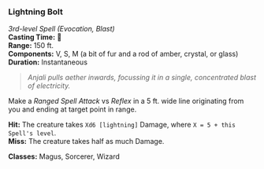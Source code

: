 ### Lightning Bolt  
*3rd-level Spell (Evocation, Blast)*  
**Casting Time:** 🔷  
**Range:** 150 ft.  
**Components:** V, S, M (a bit of fur and a rod of amber, crystal, or glass)  
**Duration:** Instantaneous  

> *Anjali pulls aether inwards, focussing it in a single, concentrated blast of electricity.*

Make a *Ranged Spell Attack* vs *Reflex* in a 5 ft. wide line originating from you and ending at target point in range.

**Hit:** The creature takes `Xd6 [lightning]` Damage, where `X = 5 + this Spell's level`.  
**Miss:** The creature takes half as much Damage.

**Classes:** Magus, Sorcerer, Wizard
